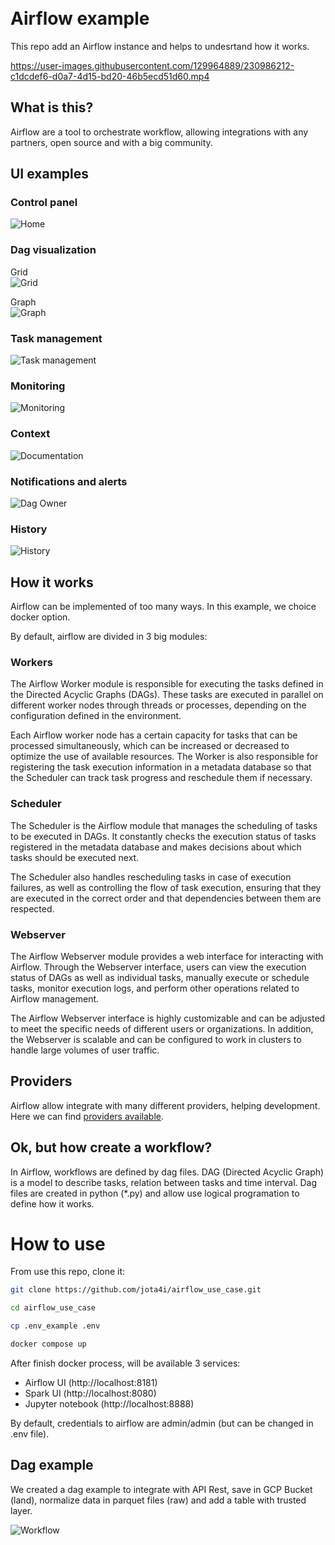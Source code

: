 <br>
<br>

# Airflow example

This repo add an Airflow instance and helps to undesrtand how it works.

https://user-images.githubusercontent.com/129964889/230986212-c1dcdef6-d0a7-4d15-bd20-46b5ecd51d60.mp4

## What is this?

Airflow are a tool to orchestrate workflow, allowing integrations with any partners, open source and with a big community. 


## UI examples

### Control panel

<img src="img/prints/home.png" alt= "Home" align="center" />

### Dag visualization

Grid <br>
<img src="img/prints/visualization_grid.png" alt= "Grid" align="center" />

Graph <br>
<img src="img/prints/visualization_graph.png" alt= "Graph" align="center" />

### Task management

<img src="img/prints/task_management.png" alt= "Task management" align="center" />

### Monitoring

<img src="img/prints/monitoring.png" alt= "Monitoring" align="center" />

### Context

<img src="img/prints/documentation_context.png" alt= "Documentation" align="center" />

### Notifications and alerts

<img src="img/prints/dag_owner.png" alt= "Dag Owner" align="center" />

### History

<img src="img/prints/history.png" alt= "History" align="center" />


## How it works

Airflow can be implemented of too many ways. In this example, we choice docker option.

By default, airflow are divided in 3 big modules:

### Workers

The Airflow Worker module is responsible for executing the tasks defined in the Directed Acyclic Graphs (DAGs). These tasks are executed in parallel on different worker nodes through threads or processes, depending on the configuration defined in the environment.

Each Airflow worker node has a certain capacity for tasks that can be processed simultaneously, which can be increased or decreased to optimize the use of available resources. The Worker is also responsible for registering the task execution information in a metadata database so that the Scheduler can track task progress and reschedule them if necessary.

### Scheduler

The Scheduler is the Airflow module that manages the scheduling of tasks to be executed in DAGs. It constantly checks the execution status of tasks registered in the metadata database and makes decisions about which tasks should be executed next.

The Scheduler also handles rescheduling tasks in case of execution failures, as well as controlling the flow of task execution, ensuring that they are executed in the correct order and that dependencies between them are respected.

### Webserver

The Airflow Webserver module provides a web interface for interacting with Airflow. Through the Webserver interface, users can view the execution status of DAGs as well as individual tasks, manually execute or schedule tasks, monitor execution logs, and perform other operations related to Airflow management.

The Airflow Webserver interface is highly customizable and can be adjusted to meet the specific needs of different users or organizations. In addition, the Webserver is scalable and can be configured to work in clusters to handle large volumes of user traffic.


## Providers

Airflow allow integrate with many different providers, helping development. Here we can find [providers available](https://airflow.apache.org/docs/apache-airflow-providers/packages-ref.html).


## Ok, but how create a workflow?

In Airflow, workflows are defined by dag files. DAG (Directed Acyclic Graph) is a model to describe tasks, relation between tasks and time interval. Dag files are created in python (*.py) and allow use logical programation to define how it works.



# How to use

From use this repo, clone it: 

```bash
git clone https://github.com/jota4i/airflow_use_case.git

cd airflow_use_case

cp .env_example .env

docker compose up

```

After finish docker process, will be available 3 services:

- Airflow UI (http://localhost:8181)
- Spark UI (http://localhost:8080)
- Jupyter notebook (http://localhost:8888)


By default, credentials to airflow are admin/admin (but can be changed in .env file).


## Dag example

We created a dag example to integrate with API Rest, save in GCP Bucket (land), normalize data in parquet files (raw) and add a table with trusted layer.


<img src="img/workflow.png" alt= "Workflow" align="center" />










